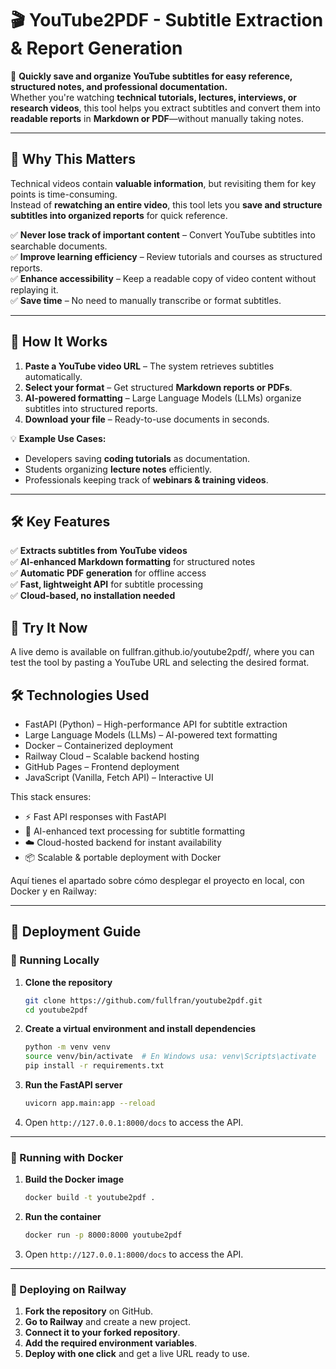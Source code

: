 # 🎬 YouTube2PDF - Subtitle Extraction & Report Generation  

🚀 **Quickly save and organize YouTube subtitles for easy reference, structured notes, and professional documentation.**  
Whether you're watching **technical tutorials, lectures, interviews, or research videos**, this tool helps you extract subtitles and convert them into **readable reports** in **Markdown or PDF**—without manually taking notes.  

---

## 🌟 Why This Matters  

Technical videos contain **valuable information**, but revisiting them for key points is time-consuming.  
Instead of **rewatching an entire video**, this tool lets you **save and structure subtitles into organized reports** for quick reference.  

✅ **Never lose track of important content** – Convert YouTube subtitles into searchable documents.  
✅ **Improve learning efficiency** – Review tutorials and courses as structured reports.  
✅ **Enhance accessibility** – Keep a readable copy of video content without replaying it.  
✅ **Save time** – No need to manually transcribe or format subtitles.  

---

## 🎯 How It Works  

1. **Paste a YouTube video URL** – The system retrieves subtitles automatically.  
2. **Select your format** – Get structured **Markdown reports or PDFs**.  
3. **AI-powered formatting** – Large Language Models (LLMs) organize subtitles into structured reports.  
4. **Download your file** – Ready-to-use documents in seconds.  

💡 **Example Use Cases:**  
- Developers saving **coding tutorials** as documentation.  
- Students organizing **lecture notes** efficiently.  
- Professionals keeping track of **webinars & training videos**.  

---

## 🛠️ Key Features  

✅ **Extracts subtitles from YouTube videos**  
✅ **AI-enhanced Markdown formatting** for structured notes  
✅ **Automatic PDF generation** for offline access  
✅ **Fast, lightweight API** for subtitle processing  
✅ **Cloud-based, no installation needed**  


## 📌 Try It Now  

A live demo is available on fullfran.github.io/youtube2pdf/, where you can test the tool by pasting a YouTube URL and selecting the desired format.  

## 🛠️ Technologies Used
- FastAPI (Python) – High-performance API for subtitle extraction
- Large Language Models (LLMs) – AI-powered text formatting
- Docker – Containerized deployment
- Railway Cloud – Scalable backend hosting
- GitHub Pages – Frontend deployment
- JavaScript (Vanilla, Fetch API) – Interactive UI

This stack ensures:

- ⚡ Fast API responses with FastAPI
- 🤖 AI-enhanced text processing for subtitle formatting
- ☁️ Cloud-hosted backend for instant availability
- 📦 Scalable & portable deployment with Docker

Aquí tienes el apartado sobre cómo desplegar el proyecto en local, con Docker y en Railway:  

---

## 🚀 Deployment Guide  

### 🔧 Running Locally  
1. **Clone the repository**  
   ```bash
   git clone https://github.com/fullfran/youtube2pdf.git
   cd youtube2pdf
   ```

2. **Create a virtual environment and install dependencies**  
   ```bash
   python -m venv venv
   source venv/bin/activate  # En Windows usa: venv\Scripts\activate
   pip install -r requirements.txt
   ```

3. **Run the FastAPI server**  
   ```bash
   uvicorn app.main:app --reload
   ```

4. Open `http://127.0.0.1:8000/docs` to access the API.  

---

### 🐳 Running with Docker  
1. **Build the Docker image**  
   ```bash
   docker build -t youtube2pdf .
   ```

2. **Run the container**  
   ```bash
   docker run -p 8000:8000 youtube2pdf
   ```

3. Open `http://127.0.0.1:8000/docs` to access the API.  


---

### 🚄 Deploying on Railway  
1. **Fork the repository** on GitHub.  
2. **Go to Railway** and create a new project.  
3. **Connect it to your forked repository**.  
4. **Add the required environment variables**.  
5. **Deploy with one click** and get a live URL ready to use.  





